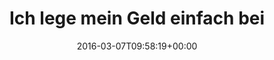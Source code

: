 ---
retweeted: false
source: <a href="http://getfalcon.pro" rel="nofollow">Falcon Pro Material</a>
entities:
  user_mentions: []
  urls: []
  symbols: []
  media:
  - expanded_url: https://twitter.com/bascht/status/706781013175832576/photo/1
    indices:
    - '50'
    - '73'
    url: https://t.co/kmCrZ3cqfC
    media_url: http://pbs.twimg.com/media/Cc79li6W0AA6h_e.jpg
    id_str: '706781013012303872'
    id: '706781013012303872'
    media_url_https: https://pbs.twimg.com/media/Cc79li6W0AA6h_e.jpg
    sizes:
      small:
        w: '680'
        h: '510'
        resize: fit
      medium:
        w: '900'
        h: '675'
        resize: fit
      large:
        w: '900'
        h: '675'
        resize: fit
      thumb:
        w: '150'
        h: '150'
        resize: crop
    type: photo
    display_url: pic.twitter.com/kmCrZ3cqfC
  hashtags: []
display_text_range:
- '0'
- '73'
favorite_count: '4'
id_str: '706781013175832576'
truncated: false
retweet_count: '1'
id: '706781013175832576'
possibly_sensitive: false
created_at: Mon Mar 07 09:58:19 +0000 2016
favorited: false
full_text: Ich lege mein Geld einfach bei der TK an. Fiktiv.
lang: de
extended_entities:
  media:
  - expanded_url: https://twitter.com/bascht/status/706781013175832576/photo/1
    indices:
    - '50'
    - '73'
    url: https://t.co/kmCrZ3cqfC
    media_url: http://pbs.twimg.com/media/Cc79li6W0AA6h_e.jpg
    id_str: '706781013012303872'
    id: '706781013012303872'
    media_url_https: https://pbs.twimg.com/media/Cc79li6W0AA6h_e.jpg
    sizes:
      small:
        w: '680'
        h: '510'
        resize: fit
      medium:
        w: '900'
        h: '675'
        resize: fit
      large:
        w: '900'
        h: '675'
        resize: fit
      thumb:
        w: '150'
        h: '150'
        resize: crop
    type: photo
    display_url: pic.twitter.com/kmCrZ3cqfC
tags:
- pesos:twitter
date: '2016-03-07T09:58:19+00:00'
src: https://twitter.com/bascht/status/706781013175832576
original_url: https://twitter.com/bascht/status/706781013175832576
type: twitter_tweet
media_url: https://img.bascht.com/twitter/pbs.twimg.com/media/Cc79li6W0AA6h_e.jpg
text: Ich lege mein Geld einfach bei der TK an. Fiktiv.
title: 'Ich lege mein Geld einfach bei '

---
